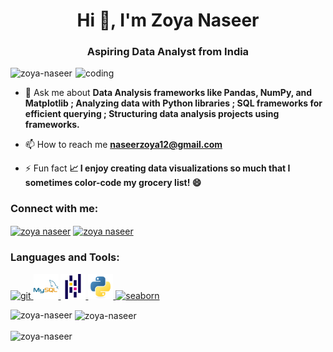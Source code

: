 <h1 align="center">Hi 👋, I'm Zoya Naseer</h1>
<h3 align="center">Aspiring Data Analyst from India</h3>

<img align ="right" alt="coding" width="400" src="https://camo.githubusercontent.com/a69ef1e4a173201181c22ac940c8b17935229d4d45ac5276631cbf4ba3d21db4/68747470733a2f2f6d69722d73332d63646e2d63662e626568616e63652e6e65742f70726f6a6563745f6d6f64756c65732f646973702f3630313031343131363737303437352e363036386265666634363430612e676966">

<p align="left"> <img src="https://komarev.com/ghpvc/?username=zoya-naseer&label=Profile%20views&color=0e75b6&style=flat" alt="zoya-naseer" /> </p>

- 💬 Ask me about **Data Analysis frameworks like Pandas, NumPy, and Matplotlib ; Analyzing data with Python libraries ; SQL frameworks for efficient querying ; Structuring data analysis projects using frameworks.**

- 📫 How to reach me **naseerzoya12@gmail.com**

- ⚡ Fun fact **📈 I enjoy creating data visualizations so much that I sometimes color-code my grocery list! 😄**

<h3 align="left">Connect with me:</h3>
<p align="left">
<a href="https://linkedin.com/in/zoya naseer" target="blank"><img align="center" src="https://raw.githubusercontent.com/rahuldkjain/github-profile-readme-generator/master/src/images/icons/Social/linked-in-alt.svg" alt="zoya naseer" height="30" width="40" /></a>
<a href="https://www.hackerrank.com/zoya naseer" target="blank"><img align="center" src="https://raw.githubusercontent.com/rahuldkjain/github-profile-readme-generator/master/src/images/icons/Social/hackerrank.svg" alt="zoya naseer" height="30" width="40" /></a>
</p>

<h3 align="left">Languages and Tools:</h3>
<p align="left"> <a href="https://git-scm.com/" target="_blank" rel="noreferrer"> <img src="https://www.vectorlogo.zone/logos/git-scm/git-scm-icon.svg" alt="git" width="40" height="40"/> </a> <a href="https://www.mysql.com/" target="_blank" rel="noreferrer"> <img src="https://raw.githubusercontent.com/devicons/devicon/master/icons/mysql/mysql-original-wordmark.svg" alt="mysql" width="40" height="40"/> </a> <a href="https://pandas.pydata.org/" target="_blank" rel="noreferrer"> <img src="https://raw.githubusercontent.com/devicons/devicon/2ae2a900d2f041da66e950e4d48052658d850630/icons/pandas/pandas-original.svg" alt="pandas" width="40" height="40"/> </a> <a href="https://www.python.org" target="_blank" rel="noreferrer"> <img src="https://raw.githubusercontent.com/devicons/devicon/master/icons/python/python-original.svg" alt="python" width="40" height="40"/> </a> <a href="https://seaborn.pydata.org/" target="_blank" rel="noreferrer"> <img src="https://seaborn.pydata.org/_images/logo-mark-lightbg.svg" alt="seaborn" width="40" height="40"/> </a> </p>

<p><img align="left" src="https://github-readme-stats.vercel.app/api/top-langs?username=zoya-naseer&show_icons=true&locale=en&layout=compact" alt="zoya-naseer" /></p>

<p>&nbsp;<img align="center" src="https://github-readme-stats.vercel.app/api?username=zoya-naseer&show_icons=true&locale=en" alt="zoya-naseer" /></p>

<p><img align="center" src="https://github-readme-streak-stats.herokuapp.com/?user=zoya-naseer&" alt="zoya-naseer" /></p>
